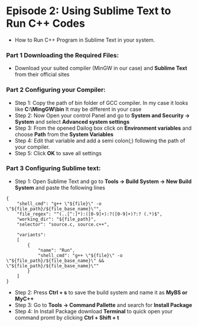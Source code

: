 # Episode 2: Using Sublime Text to Run C++ Codes

- How to Run C++ Program in Sublime Text in your system.
	
### Part 1 Downloading the Required Files: 

- Download your suited compiler (MinGW in our case) and **Sublime Text** from their official sites

### Part 2 Configuring your Compiler:

- Step 1: Copy the path of bin folder of GCC compiler. In my case it looks like **C:\MingGW\bin** It may be different in your case
- Step 2: Now Open your control Panel and go to **System and Security -> System** and select **Advanced system settings**
- Step 3: From the opened Dailog box click on **Environment variables** and choose **Path** from the **System Variables**
- Step 4: Edit that  variable and add a semi colon(;) following the path of your compiler.
- Step 5: Click **OK** to save all settings

### Part 3 Configuring Sublime text:
	
- Step 1: Open Sublime Text and go to **Tools -> Build System -> New Build System** and paste the following lines
```
{
	"shell_cmd": "g++ \"${file}\" -o \"${file_path}/${file_base_name}\"",
	"file_regex": "^(..[^:]*):([0-9]+):?([0-9]+)?:? (.*)$",
	"working_dir": "${file_path}",
	"selector": "source.c, source.c++",
			 
	"variants":
	[
		{
			"name": "Run",
			"shell_cmd": "g++ \"${file}\" -o \"${file_path}/${file_base_name}\" && \"${file_path}/${file_base_name}\""
		}
	]
}
```
- Step 2: Press **Ctrl + s** to save the build system and name it as **MyBS or MyC++**
- Step 3: Go to **Tools -> Command Pallette** and search for **Install Package**
- Step 4: In Install Package download **Terminal** to quick open your command promt by clicking **Ctrl + Shift + t**


